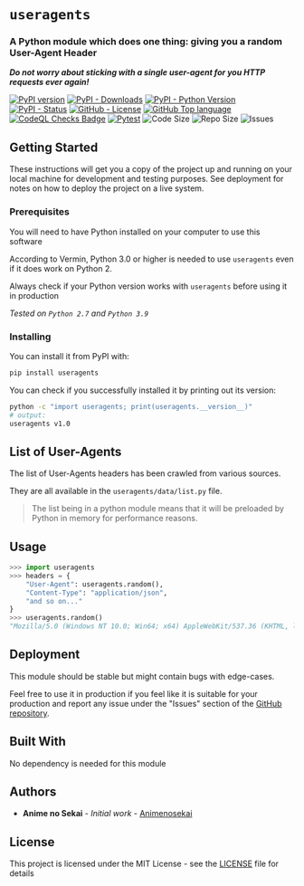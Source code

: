 # `useragents`

### A Python module which does one thing: giving you a random User-Agent Header
***Do not worry about sticking with a single user-agent for you HTTP requests ever again!***

[![PyPI version](https://badge.fury.io/py/useragents.svg)](https://pypi.org/project/useragents/)
[![PyPI - Downloads](https://img.shields.io/pypi/dm/useragents)](https://pypistats.org/packages/useragents)
[![PyPI - Python Version](https://img.shields.io/pypi/pyversions/useragents)](https://pypi.org/project/useragents/)
[![PyPI - Status](https://img.shields.io/pypi/status/useragents)](https://pypi.org/project/useragents/)
[![GitHub - License](https://img.shields.io/github/license/Animenosekai/useragents)](https://github.com/Animenosekai/useragents/blob/master/LICENSE)
[![GitHub Top language](https://img.shields.io/github/languages/top/Animenosekai/useragents)](https://github.com/Animenosekai/useragents)
[![CodeQL Checks Badge](https://github.com/Animenosekai/useragents/workflows/CodeQL%20Python%20Analysis/badge.svg)](https://github.com/Animenosekai/useragents/actions?query=workflow%3ACodeQL)
[![Pytest](https://github.com/Animenosekai/useragents/actions/workflows/pytest.yml/badge.svg)](https://github.com/Animenosekai/useragents/actions/workflows/pytest.yml)
![Code Size](https://img.shields.io/github/languages/code-size/Animenosekai/useragents)
![Repo Size](https://img.shields.io/github/repo-size/Animenosekai/useragents)
![Issues](https://img.shields.io/github/issues/Animenosekai/useragents)


## Getting Started

These instructions will get you a copy of the project up and running on your local machine for development and testing purposes. See deployment for notes on how to deploy the project on a live system.

### Prerequisites

You will need to have Python installed on your computer to use this software

According to Vermin, Python 3.0 or higher is needed to use `useragents` even if it does work on Python 2.

Always check if your Python version works with `useragents` before using it in production

*Tested on `Python 2.7` and `Python 3.9`*

### Installing

You can install it from PyPI with:

```bash
pip install useragents
```

You can check if you successfully installed it by printing out its version:

```bash
python -c "import useragents; print(useragents.__version__)"
# output:
useragents v1.0
```

## List of User-Agents

The list of User-Agents headers has been crawled from various sources.

They are all available in the `useragents/data/list.py` file.

> The list being in a python module means that it will be preloaded by Python in memory for performance reasons.

## Usage
```python
>>> import useragents
>>> headers = {
    "User-Agent": useragents.random(),
    "Content-Type": "application/json",
    "and so on..."
}
>>> useragents.random()
"Mozilla/5.0 (Windows NT 10.0; Win64; x64) AppleWebKit/537.36 (KHTML, like Gecko) Chrome/60.0.3112.113 Safari/537.36"
```

## Deployment

This module should be stable but might contain bugs with edge-cases.

Feel free to use it in production if you feel like it is suitable for your production and report any issue under the "Issues" section of the [GitHub repository](https://github.com/Animenosekai/useragents).

## Built With
No dependency is needed for this module

## Authors

* **Anime no Sekai** - *Initial work* - [Animenosekai](https://github.com/Animenosekai)

## License

This project is licensed under the MIT License - see the [LICENSE](LICENSE) file for details
